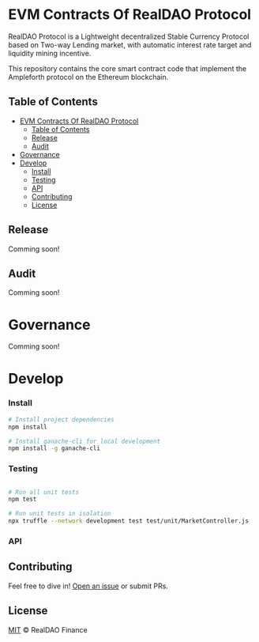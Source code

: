 # EVM Contracts Of RealDAO Protocol

RealDAO Protocol is a Lightweight decentralized Stable Currency Protocol based on Two-way Lending market, with automatic interest rate target and liquidity mining incentive.

This repository contains the core smart contract code that implement the Ampleforth protocol on the Ethereum blockchain.

## Table of Contents

- [EVM Contracts Of RealDAO Protocol](#evm-contracts-of-realdao-protocol)
  - [Table of Contents](#table-of-contents)
  - [Release](#release)
  - [Audit](#audit)
- [Governance](#governance)
- [Develop](#develop)
    - [Install](#install)
    - [Testing](#testing)
    - [API](#api)
  - [Contributing](#contributing)
  - [License](#license)

## Release

Comming soon!

## Audit

Comming soon!

# Governance

Comming soon!

# Develop

### Install

```bash
# Install project dependencies
npm install

# Install ganache-cli for local development
npm install -g ganache-cli
```

### Testing

```bash

# Run all unit tests
npm test

# Run unit tests in isolation
npx truffle --network development test test/unit/MarketController.js
```

### API

## Contributing

Feel free to dive in! [Open an issue](https://github.com/realdao-finance/realdao-protocol/issues/new) or submit PRs.

## License

[MIT](./LICENSE) © RealDAO Finance
